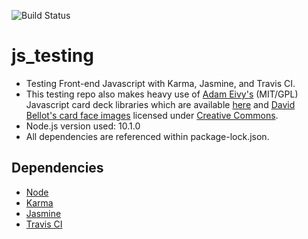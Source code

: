 ![Build Status](https://travis-ci.org/rodtreweek/js_testing.svg)

# js_testing
- Testing Front-end Javascript with Karma, Jasmine, and Travis CI.
- This testing repo also makes heavy use of [Adam Eivy's](https://github.com/atomantic) (MIT/GPL) Javascript card deck libraries which are available [here](https://github.com/atomantic/JavaScript-Playing-Cards) and [David Bellot's card face images](http://david.bellot.free.fr/svg-cards/) licensed under [Creative Commons](http://creativecommons.org/licenses/by-sa/2.5/).
- Node.js version used: 10.1.0 
- All dependencies are referenced within package-lock.json.


## Dependencies
- [Node](https://nodejs.org/en/)
- [Karma](https://www.npmjs.com/package/karma)
- [Jasmine](https://jasmine.github.io/)
- [Travis CI](https://travis-ci.org/)
